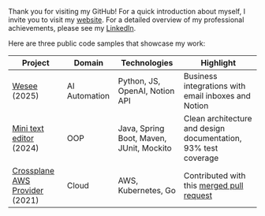 Thank you for visiting my GitHub! For a quick introduction about myself, I invite you to visit my [website](https://www.bjpw.me/). For a detailed overview of my professional achievements, please see my [LinkedIn](https://www.linkedin.com/in/wolffbe/).

Here are three public code samples that showcase my work:

| Project | Domain   | Technologies | Highlight |
|---------|----------|--------------|-----------|
| [Wesee](https://github.com/wolffbe/wesee) (2025) | AI Automation | Python, JS, OpenAI, Notion API | Business integrations with email inboxes and Notion |
| [Mini text editor](https://github.com/wolffbe/minitexteditor) (2024) | OOP      | Java, Spring Boot, Maven, JUnit, Mockito | Clean architecture and design documentation, 93% test coverage |
| [Crossplane AWS Provider](https://github.com/crossplane-contrib/provider-aws) (2021) | Cloud    | AWS, Kubernetes, Go | Contributed with this [merged pull request](https://github.com/crossplane-contrib/provider-aws/pull/469) |
